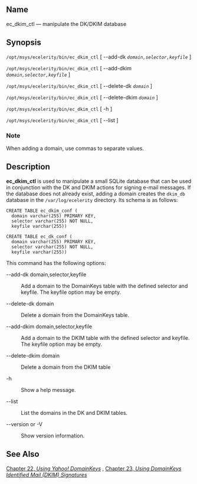 <a name="executable.ec_dkim_ctl"></a>
## Name

ec_dkim_ctl — manipulate the DK/DKIM database

## Synopsis

`/opt/msys/ecelerity/bin/ec_dkim_ctl` [ --add-dk *`domain,selector,keyfile`* ]

`/opt/msys/ecelerity/bin/ec_dkim_ctl` [ --add-dkim *`domain,selector,keyfile`* ]

`/opt/msys/ecelerity/bin/ec_dkim_ctl` [ --delete-dk *`domain`* ]

`/opt/msys/ecelerity/bin/ec_dkim_ctl` [ --delete-dkim *`domain`* ]

`/opt/msys/ecelerity/bin/ec_dkim_ctl` [ -h ]

`/opt/msys/ecelerity/bin/ec_dkim_ctl` [ --list ]

### Note

When adding a domain, use commas to separate values.

<a name="idp11502048"></a>
## Description

**ec_dkim_ctl** is used to manipulate a small SQLite database that can be used in conjunction with the DK and DKIM actions for signing e-mail messages. If the database does not already exist, adding a domain creates the `dkim_db` database in the `/var/log/ecelerity` directory. Its schema is as follows:

```
CREATE TABLE ec_dkim_conf (
  domain varchar(255) PRIMARY KEY,
  selector varchar(255) NOT NULL,
  keyfile varchar(255))

CREATE TABLE ec_dk_conf (
  domain varchar(255) PRIMARY KEY,
  selector varchar(255) NOT NULL,
  keyfile varchar(255))
```

This command has the following options:

<dl class="variablelist">

<dt>--add-dk domain,selector,keyfile</dt>

<dd>

Add a domain to the DomainKeys table with the defined selector and keyfile. The keyfile option may be empty.

</dd>

<dt>--delete-dk domain</dt>

<dd>

Delete a domain from the DomainKeys table.

</dd>

<dt>--add-dkim domain,selector,keyfile</dt>

<dd>

Add a domain to the DKIM table with the defined selector and keyfile. The keyfile option may be empty.

</dd>

<dt>--delete-dkim domain</dt>

<dd>

Delete a domain from the DKIM table

</dd>

<dt>-h</dt>

<dd>

Show a help message.

</dd>

<dt>--list</dt>

<dd>

List the domains in the DK and DKIM tables.

</dd>

<dt>--version or -V</dt>

<dd>

Show version information.

</dd>

</dl>

<a name="idp11521792"></a>
## See Also

[Chapter 22, *Using Yahoo! DomainKeys*](using_domainkeys.php "Chapter 22. Using Yahoo! DomainKeys") , [Chapter 23, *Using DomainKeys Identified Mail (DKIM) Signatures*](using_dkim.php "Chapter 23. Using DomainKeys Identified Mail (DKIM) Signatures") 
